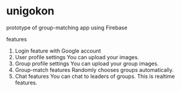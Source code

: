 # unigokon
prototype of group-matching app using Firebase

features
1. Login feature with Google account
2. User profile settings
    You can upload your images.
3. Group profile settings
    You can upload your group images.
4. Group-match features
   Randomly chooses groups automatically.
5. Chat features
   You can chat to leaders of groups.
   This is realtime features.
   
